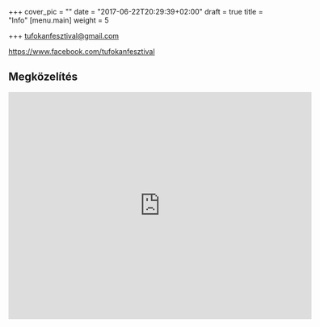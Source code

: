 +++
cover_pic = ""
date = "2017-06-22T20:29:39+02:00"
draft = true
title = "Info"
[menu.main]
weight = 5

+++
tufokanfesztival@gmail.com

https://www.facebook.com/tufokanfesztival

## Megközelítés

<iframe src="https://www.google.com/maps/embed?pb=!1m18!1m12!1m3!1d42732.1324951616!2d19.609034101191288!3d47.97973117790594!2m3!1f0!2f0!3f0!3m2!1i1024!2i768!4f13.1!3m3!1m2!1s0x47403e25414e588f%3A0x400c4290c1eb760!2zR2Fyw6FiLCAzMDY3!5e0!3m2!1shu!2shu!4v1498853806750" width="600" height="450" frameborder="0" style="border:0" allowfullscreen></iframe>